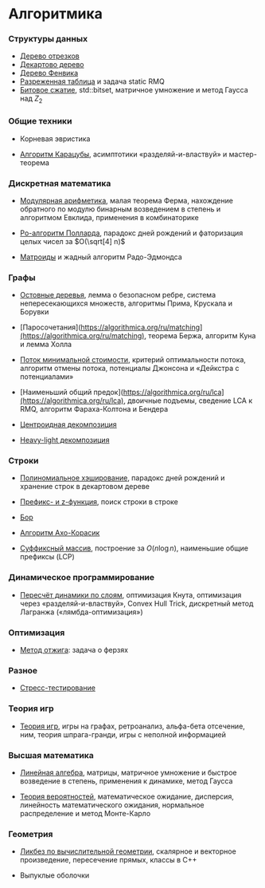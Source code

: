# Алгоритмика

### Структуры данных

* [Дерево отрезков](https://algorithmica.org/ru/segtree)
* [Декартово дерево](https://algorithmica.org/ru/treap)
* [Дерево Фенвика](https://algorithmica.org/ru/fenwick)
* [Разреженная таблица](https://algorithmica.org/ru/sparse-table) и задача static RMQ
* [Битовое сжатие](https://algorithmica.org/ru/bitset), std::bitset, матричное умножение и метод Гаусса над $Z_2$

### Общие техники

* Корневая эвристика

* [Алгоритм Карацубы](https://algorithmica.org/ru/karatsuba), асимптотики «разделяй-и-властвуй» и мастер-теорема

### Дискретная математика

* [Модулярная арифметика](https://algorithmica.org/ru/reciprocal), малая теорема Ферма, нахождение обратного по модулю бинарным возведением в степень и алгоритмом Евклида, применения в комбинаторике

* [Ро-алгоритм Полларда](https://algorithmica.org/ru/pollard), парадокс дней рождений и фаторизация целых чисел за $O(\sqrt[4] n)$

* [Матроиды](https://algorithmica.org/ru/matroid) и жадный алгоритм Радо-Эдмондса

### Графы

* [Остовные деревья](https://algorithmica.org/ru/mst), лемма о безопасном ребре, система непересекающихся множеств, алгоритмы Прима, Крускала и Борувки

* [Паросочетания](https://algorithmica.org/ru/matching](https://algorithmica.org/ru/matching), теорема Бержа, алгоритм Куна и лемма Холла

* [Поток минимальной стоимости](https://algorithmica.org/ru/mincost-maxflow), критерий оптимальности потока, алгоритм отмены потока, потенциалы Джонсона и «Дейкстра с потенциалами»

* [Наименьший общий предок](https://algorithmica.org/ru/lca](https://algorithmica.org/ru/lca), двоичные подъемы, сведение LCA к RMQ, алгоритм Фараха-Колтона и Бендера

* [Центроидная декомпозиция](https://algorithmica.org/ru/centroid)

* [Heavy-light декомпозиция](https://algorithmica.org/ru/hld)

### Строки

* [Полиномиальное хэширование](https://algorithmica.org/ru/hashing), парадокс дней рождений и хранение строк в декартовом дереве

* [Префикс- и z-функция](https://algorithmica.org/ru/strings), поиск строки в строке

* [Бор](https://algorithmica.org/ru/trie)

* [Алгоритм Ахо-Корасик](https://algorithmica.org/ru/aho-corasick)

* [Суффиксный массив](https://algorithmica.org/ru/suffix-array), построение за $O(n \log n)$, наименьшие общие префиксы (LCP)

### Динамическое программирование

* [Пересчёт динамики по слоям](https://algorithmica.org/ru/dp-optimizations), оптимизация Кнута, оптимизация через «разделяй-и-властвуй», Convex Hull Trick, дискретный метод Лагранжа («лямбда-оптимизация»)

### Оптимизация

* [Метод отжига](https://algorithmica.org/ru/annealing): задача о ферзях

### Разное

* [Стресс-тестирование](https://algorithmica.org/ru/stress-test)

### Теория игр

* [Теория игр](https://algorithmica.org/ru/games), игры на графах, ретроанализ, альфа-бета отсечение, ним, теория шпрага-гранди, игры с неполной информацией

### Высшая математика

* [Линейная алгебра](https://algorithmica.org/ru/linalg), матрицы, матричное умножение и быстрое возведение в степень, применения к динамике, метод Гаусса

* [Теория вероятностей](https://algorithmica.org/ru/probability), математическое ожидание, дисперсия, линейность математического ожидания, нормальное распределение и метод Монте-Карло

### Геометрия

* [Ликбез по вычислительной геометрии](https://algorithmica.org/ru/geometry), скалярное и векторное произведение, пересечение прямых, классы в C++

* Выпуклые оболочки
